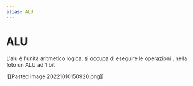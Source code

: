```yaml
---
alias: ALU
---
```


# ALU
L'alu è l'unità aritmetico logica, si occupa di eseguire le operazioni , nella foto un ALU ad 1 bit

![[Pasted image 20221010150920.png]]